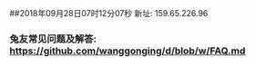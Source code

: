 ##2018年09月28日07时12分07秒 新址: 159.65.226.96
### 兔友常见问题及解答: https://github.com/wanggonging/d/blob/w/FAQ.md
